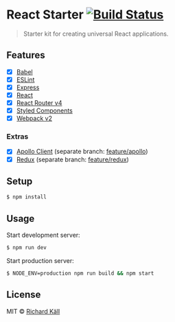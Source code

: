 # React Starter [![Build Status](https://travis-ci.org/richardkall/react-starter.svg?branch=master)](https://travis-ci.org/richardkall/react-starter)

> Starter kit for creating universal React applications.

## Features

- [x] [Babel](https://babeljs.io/)
- [x] [ESLint](http://eslint.org/)
- [x] [Express](http://expressjs.com/)
- [x] [React](http://facebook.github.io/react/)
- [x] [React Router v4](https://github.com/reactjs/react-router)
- [x] [Styled Components](https://styled-components.com/)
- [x] [Webpack v2](https://webpack.github.io)

### Extras
- [x] [Apollo Client](http://dev.apollodata.com/) (separate branch: [feature/apollo](https://github.com/richardkall/react-starter/tree/feature/apollo))
- [x] [Redux](http://redux.js.org/) (separate branch: [feature/redux](https://github.com/richardkall/react-starter/tree/feature/redux))

## Setup

```bash
$ npm install
```

## Usage

Start development server:

```bash
$ npm run dev
```

Start production server:

```bash
$ NODE_ENV=production npm run build && npm start
```

## License

MIT © [Richard Käll](https://richardkall.se)

